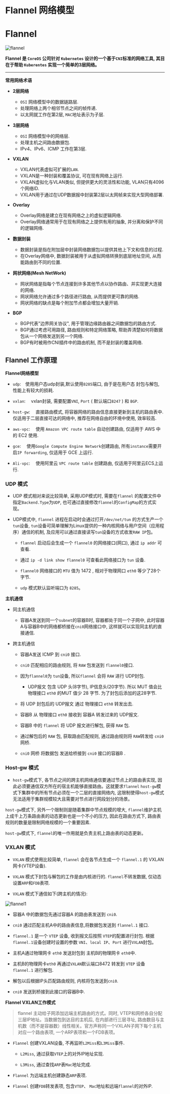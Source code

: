 # Flannel 网络模型


# Flannel

![flannel][1]


**Flannel 是 `CoreOS` 公司针对 `Kubernetes` 设计的一个基于`CNI`标准的网络工具, 其目在于帮助 `Kuberentes` 实现一个简单的3层网络。**

- - -

**常用网络术语**

* **2层网络**

  * `OSI` 网络模型中的数据链路层.
  * 处理网络上两个相邻节点之间的帧传递.
  * 以太网就工作在第2层, `MAC`地址表示为子层.


* **3层网络**

  * `OSI` 网络模型中的网络层.
  * 处理主机之间路由数据包.
  * IPv4、IPv6、ICMP 工作在第3层.


* **VXLAN**

  * VXLAN代表虚拟可扩展的`LAN`.
  * VXLAN是一种封装和覆盖协议, 可在现有网络上运行. 
  * VXLAN虚拟化与VLAN类似, 但提供更大的灵活性和功能, VLAN只有4096个网络ID.
  * VXLAN用于通过在UDP数据报中封装第2层以太网帧来实现大型网络部署.

* **Overlay**

  * Overlay网络是建立在现有网络之上的虚拟逻辑网络.
  * Overlay网络通常用于在现有网络之上提供有用的抽象, 并分离和保护不同的逻辑网络.

* **数据封装**

  * 数据封装是指在附加层中封装网络数据包以提供其他上下文和信息的过程.
  * 在Overlay网络中, 数据封装被用于从虚拟网络转换到底层地址空间, 从而能路由到不同的位置. 


* **网状网络(Mesh NetWork)**

  * 网状网络是指每个节点连接到许多其他节点以协作路由、并实现更大连接的网络.
  * 网状网络允许通过多个路径进行路由, 从而提供更可靠的网络.
  * 网状网络的缺点是每个附加节点都会增加大量开销.


* **BGP**

  * BGP代表"边界网关协议", 用于管理边缘路由器之间数据包的路由方式.
  * BGP通过考虑可用路径, 路由规则和特定网络策略, 帮助弄清楚如何将数据包从一个网络发送到另一个网络. 
  * BGP有时被用作CNI插件中的路由机制, 而不是封装的覆盖网络.




## Flannel 工作原理


**Flannel网络模型**

* `udp`:&emsp;使用用户态udp封装,默认使用`8285`端口, 由于是在用户态 封包与解包, 性能上有较大的损耗.

* `vxlan`:&emsp; vxlan封装, 需要配置`VNI`, `Port` ( 默认端口`8247` ) 和 `BGP`.

* `host-gw`:&emsp; 直接路由模式, 将容器网络的路由信息直接更新到主机的路由表中. 仅适用于二层直接可达的网络中, 推荐在网络自由的环境中使用, 效率较高.

* `aws-vpc`:&emsp; 使用 `Amazon VPC route table` 自动创建路由, 仅适用于 AWS 中的 EC2 使用.

* `gce`:&emsp; 使用`Google Compute Engine Network`创建路由, 所有`instance`需要开启`IP forwarding`, 仅适用于 GCE 上运行.

* `Ali-vpc`:&emsp; 使用阿里云 `VPC route table` 创建路由, 仅适用于阿里云ECS上运行.




### UDP 模式


* UDP 模式相对来说比较简单, 采用UDP模式时, 需要在`flannel` 的配置文件中指定`Backend.Type`为`UDP`, 也可通过直接修改`flannel`的`ConfigMap`的方式实现。


* UDP模式中, `flannel` 进程在启动时会通过打开`/dev/net/tun` 的方式生产一个`tun`设备, `tun`设备可简单理解为Linux提供的一种内核网络与用户空间（应用程序）通信的机制, 及应用可以通过直接读写`tun`设备的方式收发`RAW IP`包。

  * `flannel` 启动后会生成一个 `flannel0` 的网络接口(网口), 通过 `ip addr` 可查看.

  *  通过 `ip -d link show flannel0` 可查看此网络接口为 `tun` 设备.

  * `flannel0` 网络接口的 `MTU` 值为 1472 , 相对于物理网口 `eth0` 等少了28个字节.

  * `udp` 模式默认监听端口为 `8285`。



**主机通信**


* 同主机通信

  * 容器A发送到同一个`subnet`的容器B时, 容器都处于同一个子网中, 此时容器A与容器B中的网络都桥接在`cni0`网络接口中, 这样就可以实现同主机的直接通信.


* 跨主机通信

  * 容器A发送 ICMP 到 `cni0` 接口.

  * `cni0` 匹配相应的路由规则, 将 `RAW` 包发送到 `flannel0`接口.

  * 因为`flannel0`为 `tun`设备, 所以`flannel` 会将 `RAW` 进行 UDP封包.

    * UDP报文 包含 UDP 头(8字节), IP信息头(20字节). 所以 MUT 值会比 物理接口 `eth0` 的MUT 值少 28 字节. 为了封包后添加的这28字节.

  * 将 UDP 封包后的 UDP报文 通过 物理接口 `eth0` 转发出去.

  * 容器B 从 物理接口 `eth0` 接收到 容器A 转发过来的 UDP报文.

  * 容器B 中的 `flannel` 将 UDP 报文进行解包, 获得 `RAW` 包.

  * 通过解包后的 `RAW` 包, 获取路由匹配规则, 通过路由规则将 `RAW`转发给 `cni0` 网桥.

  * `cni0` 网桥 将数据包 发送给桥接到 `cni0` 接口的容器B .


### Host-gw 模式

* `host-gw`模式下, 各节点之间的跨主机网络通信要通过节点上的路由表实现, 因此必须要通信双方所在的宿主机能够直接路由。这就要求`flannel` `host-gw`模式下集群中的所有节点必须在一个二层的直接网络内, 这限制使得`host-gw`模式无法适用于集群规模较大且需要对节点进行网段划分的场景。

`host-gw`模式下, 另外一个限制则是随着集群中节点规模的增大, `flannel`维护主机上成千上万条路由表的动态更新也是一个不小的压力, 因此在路由方式下, 路由表规则的数量是限制网络规模的一个重要因素. 

`host-gw`模式下, `flannel`的唯一作用就是负责主机上路由表的动态更新。




### VXLAN 模式


* `VXLAN` 模式使用比较简单, `flannel` 会在各节点生成一个 `flannel.1` 的 VXLAN 网卡(VTEP设备). 

* `VXLAN` 模式下封包与解包的工作是由内核进行的. `flannel`不转发数据, 仅动态设置`ARP`和`FDB`表项.

* `VXLAN` 模式下通信如下(跨主机的情况):

![flannel1][2]

  * 容器A 中的数据包先通过容器A 的路由表发送到 `cni0`.

  * `cni0` 通过匹配主机A中的路由表信息,将数据包发送到 `flannel.1` 接口.

  * `flannel.1` 是一个 `VTEP` 设备, 收到报文后按照 `VTEP`的配置进行封包. 根据`flannel.1`设备创建时设置的参数 `VNI`、`local IP`、`Port` 进行`VXLAN`封包。

  * 主机A通过物理网卡 `eth0` 发送封包到 主机B的物理网卡 `eth0`中.

  * 主机B的物理网卡`eth0` 再通过`VXLAN`默认端口8472 转发到 `VTEP` 设备`flannel.1` 进行解包.

  * 解包以后根据IP头匹配路由规则, 内核将包发送到`cni0`.

  * `cni0` 发送到桥接到此接口的容器B中.





**Flannel VXLAN工作模式**

> flannel 主动给子网添加远端主机路由的方式。同时, VTEP和网桥各自分配三层IP地址。当数据包到达目的主机后, 在内部进行三层寻址, 路由数目与主机数（而不是容器数）线性相关。官方声称同一个VXLAN子网下每个主机对应一个路由表项, 一个ARP表项和一个FDB表项。

* `Flannel` 创建VXLAN设备, 不再监听`L2Miss`和`L3Miss`事件.

  * `L2Miss`, 通过获取`VTEP`上的对外IP地址实现.

  * `L3Miss`, 通过查找`ARP`表`Mac`地址完成.

* `Flannel` 为远端主机创建静态`ARP`表项.

* `Flannel` 创建`FDB`转发表项, 包含`VTEP`、 `Mac`地址和远端`flannel`的对外IP.








  [1]: http://jicki.cn/img/posts/flannel/flannel-logo.png
  [2]: http://jicki.cn/img/posts/flannel/flannel-1.png


